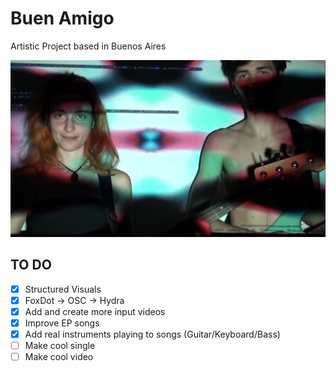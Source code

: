 # Buen Amigo

Artistic Project based in Buenos Aires

![IMAGE ALT TEXT HERE](Media/photo1.png)

## TO DO

- [x] Structured Visuals
- [x] FoxDot -> OSC -> Hydra
- [x] Add and create more input videos
- [x] Improve EP songs
- [x] Add real instruments playing to songs (Guitar/Keyboard/Bass)
- [ ] Make cool single
- [ ] Make cool video
